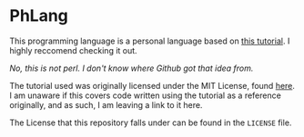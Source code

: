 # PhLang

This programming language is a personal language based on [this tutorial](https://github.com/davidcallanan/py-myopl-code). I highly reccomend checking it out.

*No, this is not perl. I don't know where Github got that idea from.*
 
 The tutorial used was originally licensed under the MIT License, found [here](https://github.com/davidcallanan/py-myopl-code/blob/master/LICENSE). I am unaware if this covers code written using the tutorial as a reference originally, and as such, I am leaving a link to it here.
 
 The License that this repository falls under can be found in the `LICENSE` file.
